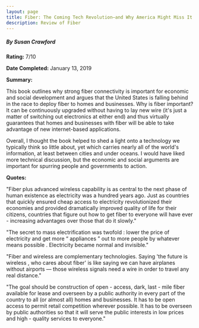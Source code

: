 ```yaml
---
layout: page
title: Fiber: The Coming Tech Revolution―and Why America Might Miss It ([Amazon](https://www.amazon.com/Fiber-Coming-Revolution_and-America-Might/dp/0300228503/))
description: Review of Fiber
---
```


##### By Susan Crawford

**Rating:** 7/10

**Date Completed:** January 13, 2019

**Summary:** 

This book outlines why strong fiber connectivity is important for economic and social development and argues that the United States is falling behind in the race to deploy fiber to homes and businesses. Why is fiber important? It can be continuously upgraded without having to lay new wire (it's just a matter of switching out electronics at either end) and thus virtually guarantees that homes and businesses with fiber will be able to take advantage of new internet-based applications. 

Overall, I thought the book helped to shed a light onto a technology we typically think so little about, yet which carries nearly all of the world's information, at least between cities and under oceans. I would have liked more technical discussion, but the economic and social arguments are important for spurring people and governments to action. 

**Quotes:**

"Fiber plus advanced wireless capability is as central to the next phase of human existence as electricity was a hundred years ago. Just as countries that quickly ensured cheap access to electricity revolutionized their economies and provided dramatically improved quality of life for their citizens, countries that figure out how to get fiber to everyone will have ever - increasing advantages over those that do it slowly." 

"The secret to mass electrification was twofold : lower the price of electricity and get more “ appliances ” out to more people by whatever means possible . Electricity became normal and invisible."

"Fiber and wireless are complementary technologies. Saying 'the future is wireless , who cares about fiber' is like saying we can have airplanes without airports — those wireless signals need a wire in order to travel any real distance."

"The goal should be construction of open - access, dark, last - mile fiber available for lease and overseen by a public authority in every part of the country to all (or almost all) homes and businesses. It has to be open access to permit retail competition wherever possible. It has to be overseen by public authorities so that it will serve the public interests in low prices and high - quality services to everyone."

